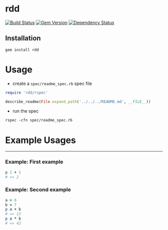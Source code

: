 rdd
===

[![Build Status](https://travis-ci.org/locochris/rdd.png)](https://travis-ci.org/locochris/rdd)
[![Gem Version](https://badge.fury.io/rb/rdd.png)](http://badge.fury.io/rb/rdd)
[![Dependency Status](https://gemnasium.com/locochris/rdd.png)](https://gemnasium.com/locochris/rdd)

Installation
---

```
gem install rdd
```

# Usage

* create a `spec/readme_spec.rb` spec file

``` ruby
require 'rdd/rspec'

describe_readme(File.expand_path('../../../README.md', __FILE__))
```

* run the spec

```
rspec -cfn spec/readme_spec.rb
```

# Example Usages
---

### Example: First example
``` ruby
p 1 + 1
# => 2
```

### Example: Second example
``` ruby
a = 6
b = 7
p a + b
# => 13
p a * b
# => 42
```
